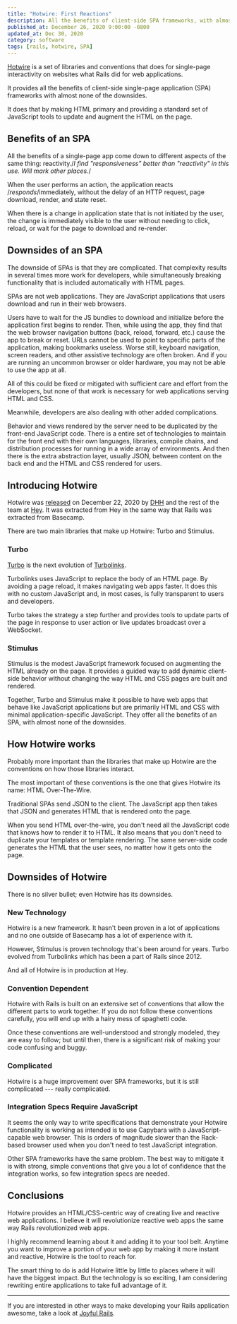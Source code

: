 ```yaml
---
title: "Hotwire: First Reactions"
description: All the benefits of client-side SPA frameworks, with almost none of the downsides.
published_at: December 26, 2020 9:00:00 -0800
updated_at: Dec 30, 2020
category: software
tags: [rails, hotwire, SPA]
---
```


[Hotwire](https://hotwire.dev) is a set of libraries and conventions that does for
single-page interactivity on websites what Rails did for web applications.

It provides all the benefits of client-side single-page application (SPA)
frameworks with almost none of the downsides.

It does that by making HTML primary and providing a standard set of JavaScript
tools to update and augment the HTML on the page.

## Benefits of an SPA

All the benefits of a single-page app come down to different aspects of the same
thing: reactivity./*I find "responsiveness" better than "reactivity" in this use. Will mark other places.*/

When the user performs an action, the application reacts /*responds*/immediately, without
the delay of an HTTP request, page download, render, and state reset.

When there is a change in application state that is not initiated by the user,
the change is immediately visible to the user without needing to click, reload,
or wait for the page to download and re-render.

## Downsides of an SPA

The downside of SPAs is that they are complicated. That complexity results in
several times more work for developers, while simultaneously breaking
functionality that is included automatically with HTML pages.

SPAs are not web applications. They are JavaScript applications that users
download and run in their web browsers.

Users have to wait for the JS bundles to download and initialize before the
application first begins to render. Then, while using the app, they find that the
web browser navigation buttons (back, reload, forward, etc.) cause the app to
break or reset. URLs cannot be used to point to specific parts of the
application, making bookmarks useless. Worse still, keyboard navigation, screen
readers, and other assistive technology are often broken. And if you are running
an uncommon browser or older hardware, you may not be able to use the app at
all.

All of this could be fixed or mitigated with sufficient care and effort from the
developers, but none of that work is necessary for web applications serving HTML
and CSS.

Meanwhile, developers are also dealing with other added complications.

Behavior and views rendered by the server need to be duplicated by the front-end
JavaScript code. There is a entire set of technologies to maintain for the front
end with their own languages, libraries, compile chains, and distribution
processes for running in a wide array of environments. And then there is the
extra abstraction layer, usually JSON, between content on the back end and the
HTML and CSS rendered for users.

## Introducing Hotwire

Hotwire was [released](https://twitter.com/dhh/status/1341420143239450624) on
December 22, 2020 by [DHH](https://twitter.com/dhh/) and the rest of the team at
[Hey](https://hey.com). It was extracted from Hey in the same way that Rails was
extracted from Basecamp.

There are two main libraries that make up Hotwire: Turbo and Stimulus.

### Turbo

[Turbo](https://turbo.hotwired.dev) is the next evolution of
[Turbolinks](https://github.com/turbolinks/turbolinks).

Turbolinks uses JavaScript to replace the body of an HTML page. By avoiding a
page reload, it makes navigating web apps faster. It does this with no custom
JavaScript and, in most cases, is fully transparent to users and developers.

Turbo takes the strategy a step further and provides tools to update parts of
the page in response to user action or live updates broadcast over a WebSocket.

### Stimulus

Stimulus is the modest JavaScript framework focused on augmenting the HTML already
on the page. It provides a guided way to add dynamic client-side behavior
without changing the way HTML and CSS pages are built and rendered.

Together, Turbo and Stimulus make it possible to have web apps that behave like
JavaScript applications but are primarily HTML and CSS with minimal
application-specific JavaScript. They offer all the benefits of an SPA, with almost
none of the downsides.

## How Hotwire works

Probably more important than the libraries that make up Hotwire are the
conventions on how those libraries interact.

The most important of these conventions is the one that gives Hotwire its name:
HTML Over-The-Wire.

Traditional SPAs send JSON to the client. The JavaScript app then takes that
JSON and generates HTML that is rendered onto the page.

When you send HTML over-the-wire, you don't need all the JavaScript code that
knows how to render it to HTML. It also means that you don't need to duplicate
your templates or template rendering. The same server-side code generates the
HTML that the user sees, no matter how it gets onto the page.

## Downsides of Hotwire

There is no silver bullet; even Hotwire has its downsides.

### New Technology

Hotwire is a new framework. It hasn't been proven in a lot of applications and
no one outside of Basecamp has a lot of experience with it.

However, Stimulus is proven technology that's been around for years. Turbo
evolved from Turbolinks which has been a part of Rails since 2012.

And all of Hotwire is in production at Hey.

### Convention Dependent

Hotwire with Rails is built on an extensive set of conventions that allow the
different parts to work together. If you do not follow these conventions
carefully, you will end up with a hairy mess of spaghetti code.

Once these conventions are well-understood and strongly modeled, they are easy
to follow; but until then, there is a significant risk of making your code
confusing and buggy.

### Complicated

Hotwire is a huge improvement over SPA frameworks, but it is still complicated
--- really complicated.

### Integration Specs Require JavaScript

It seems the only way to write specifications that demonstrate your Hotwire
functionality is working as intended is to use Capybara with a
JavaScript-capable web browser. This is orders of magnitude slower than the
Rack-based browser used when you don't need to test JavaScript integration.

Other SPA frameworks have the same problem. The best way to mitigate it is with
strong, simple conventions that give you a lot of confidence that the
integration works, so few integration specs are needed.

## Conclusions

Hotwire provides an HTML/CSS-centric way of creating live and reactive web
applications. I believe it will revolutionize reactive web apps the same way
Rails revolutionized web apps.

I highly recommend learning about it and adding it to your tool belt. Anytime
you want to improve a portion of your web app by making it more instant and
reactive, Hotwire is the tool to reach for.

The smart thing to do is add Hotwire little by little to places where it will
have the biggest impact. But the technology is so exciting, I am considering
rewriting entire applications to take full advantage of it.

---

If you are interested in other ways to make developing your Rails application
awesome, take a look at [Joyful Rails](/articles/joyful_rails).
